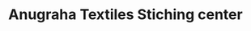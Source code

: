 ---
title: "Anugraha Textiles  Stiching center"
url: /kollam/anugraha-textiles-stiching-center/
shop: tailor
---